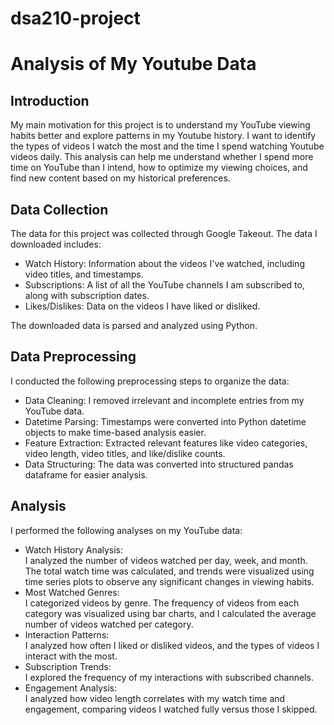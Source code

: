 # dsa210-project

# Analysis of My Youtube Data
## Introduction
My main motivation for this project is to understand my YouTube viewing habits better and explore patterns in my Youtube history. I want to identify the types of videos I watch the most and the time I spend watching Youtube videos daily. This analysis can help me understand whether I spend more time on YouTube than I intend, how to optimize my viewing choices, and find new content based on my historical preferences.

## Data Collection
The data for this project was collected through Google Takeout.
The data I downloaded includes:

* Watch History: Information about the videos I've watched, including video titles, and timestamps.  
* Subscriptions: A list of all the YouTube channels I am subscribed to, along with subscription dates.  
* Likes/Dislikes: Data on the videos I have liked or disliked.  
  
The downloaded data is parsed and analyzed using Python.

## Data Preprocessing
I conducted the following preprocessing steps to organize the data:  
* Data Cleaning: I removed irrelevant and incomplete entries from my YouTube data.
* Datetime Parsing: Timestamps were converted into Python datetime objects to make time-based analysis easier.
* Feature Extraction: Extracted relevant features like video categories, video length, video titles, and like/dislike counts.
* Data Structuring: The data was converted into structured pandas dataframe for easier analysis.

## Analysis
I performed the following analyses on my YouTube data:

* Watch History Analysis:  
I analyzed the number of videos watched per day, week, and month. The total watch time was calculated, and trends were visualized using time series plots to observe any significant changes in viewing habits.
* Most Watched Genres:  
I categorized videos by genre. The frequency of videos from each category was visualized using bar charts, and I calculated the average number of videos watched per category.
* Interaction Patterns:  
I analyzed how often I liked or disliked videos, and the types of videos I interact with the most.
* Subscription Trends:  
I explored the frequency of my interactions with subscribed channels.
* Engagement Analysis:  
I analyzed how video length correlates with my watch time and engagement, comparing videos I watched fully versus those I skipped.

